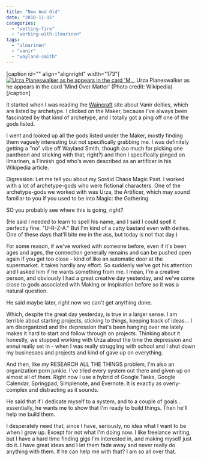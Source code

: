 ```yaml
---
title: "New And Old"
date: "2010-11-15"
categories: 
  - "setting-fire"
  - "working-with-ilmarinen"
tags: 
  - "ilmarinen"
  - "vanir"
  - "wayland-smith"
---
```


\[caption id="" align="alignright" width="173"\][![Urza Planeswalker as he appears in the card 'M...](images/Urza-MindOverMatter.gif "Urza Planeswalker as he appears in the card 'M...")](http://en.wikipedia.org/wiki/File:Urza-MindOverMatter.gif) Urza Planeswalker as he appears in the card 'Mind Over Matter' (Photo credit: Wikipedia)\[/caption\]

It started when I was reading the [Waincraft](http://waincraft.org) site about Vanir deities, which are listed by archetype. I clicked on the Maker, because I've always been fascinated by that kind of archetype, and I totally got a ping off one of the gods listed.

I went and looked up all the gods listed under the Maker, mostly finding them vaguely interesting but not specifically grabbing me. I was definitely getting a "no" vibe off Wayland Smith, though (so much for picking one pantheon and sticking with that, right?) and then I specifically pinged on Ilmarinen, a Finnish god who's even described as an artificer in his Wikipedia article.

Digression: Let me tell you about my Sordid Chaos Magic Past. I worked with a lot of archetype-gods who were fictional characters. One of the archetype-gods we worked with was Urza, the Artificer, which may sound familiar to you if you used to be into Magic: the Gathering.

SO you probably see where this is going, right?

(He said I needed to learn to spell his name, and I said I could spell it perfectly fine. "U-R-Z-A." But I'm kind of a catty bastard even with deities. One of these days that'll bite me in the ass, but today is not that day.)

For some reason, if we've worked with someone before, even if it's been ages and ages, the connection generally remains and can be pushed open again if you get too close - kind of like an automatic door at the supermarket. It takes hardly any effort. So suddenly we've got his attention and I asked him if he wants something from me. I mean, I'm a creative person, and obviously I had a great creative day yesterday, and we've come close to gods associated with Making or Inspiration before so it was a natural question.

He said maybe later, right now we can't get anything done.

Which, despite the great day yesterday, is true in a larger sense. I am terrible about starting projects, sticking to things, keeping track of ideas... I am disorganized and the depression that's been hanging over me lately makes it hard to start and follow through on projects. Thinking about it honestly, we stopped working with Urza about the time the depression and ennui really set in - when I was really struggling with school and I shut down my businesses and projects and kind of gave up on everything.

And then, like my RESEARCH ALL THE THINGS problem, I'm also an organization porn junkie. I've tried every system out there and given up on almost all of them. Right now I use a hybrid of Google Tasks, Google Calendar, Springpad, Simplenote, and Evernote. It is exactly as overly-complex and distracting as it sounds.

He said that if I dedicate myself to a system, and to a couple of goals... essentially, he wants me to show that I'm ready to build things. Then he'll help me build them.

I desperately need that, since I have, seriously, no idea what I want to be when I grow up. Except for not what I'm doing now. I like freelance writing, but I have a hard time finding gigs I'm interested in, and making myself just do it. I have great ideas and I let them fade away and never really do anything with them. If he can help me with that? I am so all over that.
